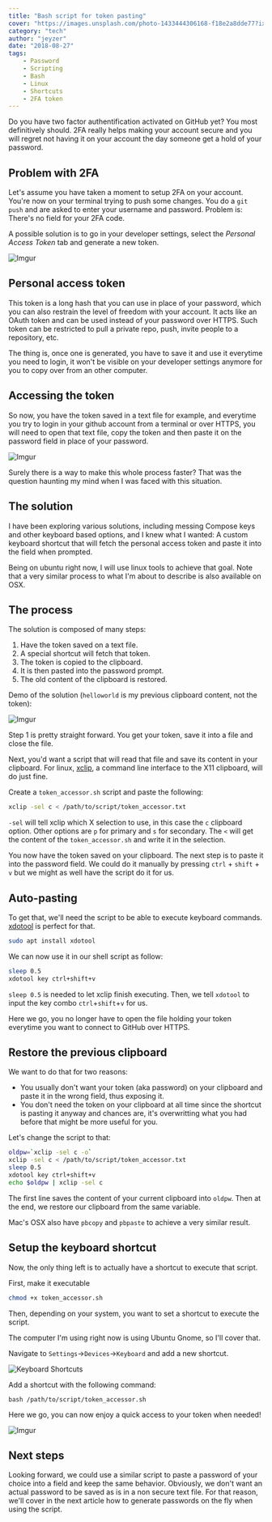 ```yaml
---
title: "Bash script for token pasting"
cover: "https://images.unsplash.com/photo-1433444306168-f18e2a8dde77?ixlib=rb-0.3.5&ixid=eyJhcHBfaWQiOjEyMDd9&s=ea3573964d1bb646868bcfe6e4ae9cba&auto=format&fit=crop&w=1650&q=80"
category: "tech"
author: "jeyzer"
date: "2018-08-27"
tags:
    - Password
    - Scripting
    - Bash
    - Linux
    - Shortcuts
    - 2FA token
---
```


Do you have two factor authentification activated on GitHub yet? You most definitively should. 2FA really helps making your account secure and you will regret not having it on your account the day someone get a hold of your password. 

## Problem with 2FA

Let's assume you have taken a moment to setup 2FA on your account. You're now on your terminal trying to push some changes. You do a `git push` and are asked to enter your username and password. Problem is: There's no field for your 2FA code. 

A possible solution is to go in your developer settings, select the *Personal Access Token* tab and generate a new token. 

![Imgur](https://i.imgur.com/nQIqUFR.png?2)

## Personal access token

This token is a long hash that you can use in place of your password, which you can also restrain the level of freedom with your account. It acts like an OAuth token and can be used instead of your password over HTTPS. Such token can be restricted to pull a private repo, push, invite people to a repository, etc. 

The thing is, once one is generated, you have to save it and use it everytime you need to login, it won't be visible on your developer settings anymore for you to copy over from an other computer. 

## Accessing the token

So now, you have the token saved in a text file for example, and everytime you try to login in your github account from a terminal or over HTTPS, you will need to open that text file, copy the token and then paste it on the password field in place of your password.

![Imgur](https://i.imgur.com/Vt0Oc8a.gif)


Surely there is a way to make this whole process faster? That was the question haunting my mind when I was faced with this situation. 

## The solution

I have been exploring various solutions, including messing Compose keys and other keyboard based options, and I knew what I wanted: A custom keyboard shortcut that will fetch the personal access token and paste it into the field when prompted. 

Being on ubuntu right now, I will use linux tools to achieve that goal. Note that a very similar process to what I'm about to describe is also available on OSX. 

## The process

The solution is composed of many steps:

1. Have the token saved on a text file.
2. A special shortcut will fetch that token.
3. The token is copied to the clipboard.
4. It is then pasted into the password prompt.
5. The old content of the clipboard is restored. 

Demo of the solution (`helloworld` is my previous clipboard content, not the token):

![Imgur](https://i.imgur.com/5Pqrrag.gif)

Step 1 is pretty straight forward. You get your token, save it into a file and close the file.

Next, you'd want a script that will read that file and save its content in your clipboard. For linux, [xclip](https://github.com/astrand/xclip), a command line interface to the X11 clipboard, will do just fine.

Create a `token_accessor.sh` script and paste the following:

```bash
xclip -sel c < /path/to/script/token_accessor.txt
```

`-sel` will tell xclip which X selection to use, in this case the `c` clipboard option. Other options are `p` for primary and `s` for secondary. The `<` will get the content of the `token_accessor.sh` and write it in the selection. 

You now have the token saved on your clipboard. The next step is to paste it into the password field. We could do it manually by pressing `ctrl` + `shift` + `v` but we might as well have the script do it for us.

## Auto-pasting

To get that, we'll need the script to be able to execute keyboard commands. [xdotool](https://www.semicomplete.com/projects/xdotool/) is perfect for that.

```bash
sudo apt install xdotool
```

We can now use it in our shell script as follow:

```bash
sleep 0.5
xdotool key ctrl+shift+v
```

`sleep 0.5` is needed to let xclip finish executing. Then, we tell `xdotool` to input the key combo `ctrl`+`shift`+`v` for us.

Here we go, you no longer have to open the file holding your token everytime you want to connect to GitHub over HTTPS.

## Restore the previous clipboard

We want to do that for two reasons:

- You usually don't want your token (aka password) on your clipboard and paste it in the wrong field, thus exposing it.
- You don't need the token on your clipboard at all time since the shortcut is pasting it anyway and chances are, it's overwritting what you had before that might be more useful for you. 

Let's change the script to that:

```bash
oldpw=`xclip -sel c -o`
xclip -sel c < /path/to/script/token_accessor.txt
sleep 0.5
xdotool key ctrl+shift+v
echo $oldpw | xclip -sel c 
```

The first line saves the content of your current clipboard into `oldpw`. Then at the end, we restore our clipboard from the same variable.

Mac's OSX also have `pbcopy` and `pbpaste` to achieve a very similar result.

## Setup the keyboard shortcut

Now, the only thing left is to actually have a shortcut to execute that script.

First, make it executable

```bash
chmod +x token_accessor.sh
```

Then, depending on your system, you want to set a shortcut to execute the script.

The computer I'm using right now is using Ubuntu Gnome, so I'll cover that.

Navigate to `Settings`->`Devices`->`Keyboard` and add a new shortcut.

![Keyboard Shortcuts](https://i.imgur.com/yGgpHgz.png?2)

Add a shortcut with the following command:

```
bash /path/to/script/token_accessor.sh
```

Here we go, you can now enjoy a quick access to your token when needed!

![Imgur](https://i.imgur.com/5Pqrrag.gif)


## Next steps

Looking forward, we could use a similar script to paste a password of your choice into a field and keep the same behavior. Obviously, we don't want an actual password to be saved as is in a non secure text file. For that reason, we'll cover in the next article how to generate passwords on the fly when using the script.